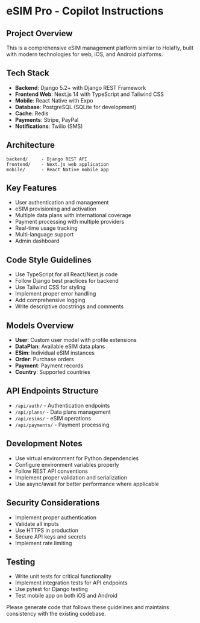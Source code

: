 <!-- Use this file to provide workspace-specific custom instructions to Copilot. For more details, visit https://code.visualstudio.com/docs/copilot/copilot-customization#_use-a-githubcopilotinstructionsmd-file -->

# eSIM Pro - Copilot Instructions

## Project Overview
This is a comprehensive eSIM management platform similar to Holafly, built with modern technologies for web, iOS, and Android platforms.

## Tech Stack
- **Backend**: Django 5.2+ with Django REST Framework
- **Frontend Web**: Next.js 14 with TypeScript and Tailwind CSS
- **Mobile**: React Native with Expo
- **Database**: PostgreSQL (SQLite for development)
- **Cache**: Redis
- **Payments**: Stripe, PayPal
- **Notifications**: Twilio (SMS)

## Architecture
```
backend/     - Django REST API
frontend/    - Next.js web application  
mobile/      - React Native mobile app
```

## Key Features
- User authentication and management
- eSIM provisioning and activation
- Multiple data plans with international coverage
- Payment processing with multiple providers
- Real-time usage tracking
- Multi-language support
- Admin dashboard

## Code Style Guidelines
- Use TypeScript for all React/Next.js code
- Follow Django best practices for backend
- Use Tailwind CSS for styling
- Implement proper error handling
- Add comprehensive logging
- Write descriptive docstrings and comments

## Models Overview
- **User**: Custom user model with profile extensions
- **DataPlan**: Available eSIM data plans
- **ESim**: Individual eSIM instances
- **Order**: Purchase orders
- **Payment**: Payment records
- **Country**: Supported countries

## API Endpoints Structure
- `/api/auth/` - Authentication endpoints
- `/api/plans/` - Data plans management
- `/api/esims/` - eSIM operations
- `/api/payments/` - Payment processing

## Development Notes
- Use virtual environment for Python dependencies
- Configure environment variables properly
- Follow REST API conventions
- Implement proper validation and serialization
- Use async/await for better performance where applicable

## Security Considerations
- Implement proper authentication
- Validate all inputs
- Use HTTPS in production
- Secure API keys and secrets
- Implement rate limiting

## Testing
- Write unit tests for critical functionality
- Implement integration tests for API endpoints
- Use pytest for Django testing
- Test mobile app on both iOS and Android

Please generate code that follows these guidelines and maintains consistency with the existing codebase.
